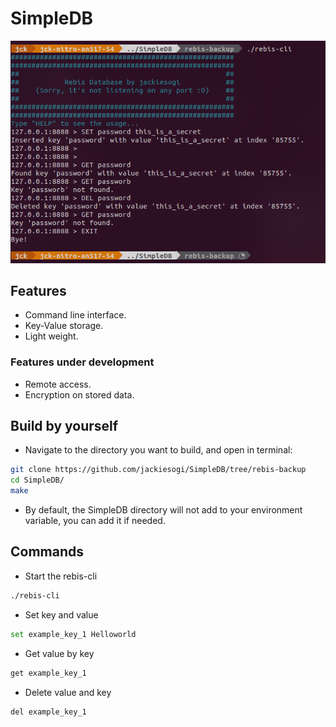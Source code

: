# SimpleDB
![](./image/thumbnail.png)

## Features
* Command line interface.
* Key-Value storage.
* Light weight.

### Features under development
* Remote access.
* Encryption on stored data.

## Build by yourself
* Navigate to the directory you want to build, and open in terminal:
```sh
git clone https://github.com/jackiesogi/SimpleDB/tree/rebis-backup
cd SimpleDB/
make
```
* By default, the SimpleDB directory will not add to your environment variable, you can add it if needed.

## Commands
* Start the rebis-cli
```sh
./rebis-cli
```

* Set key and value
```sh
set example_key_1 Helloworld
```

* Get value by key
```sh
get example_key_1
```

*  Delete value and key
```sh
del example_key_1
```